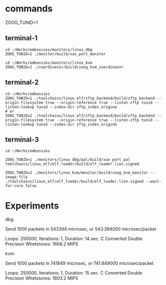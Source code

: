 # commands

ZOOG_TUNID=1

## terminal-1
```
cd ~/Works/embassies/monitors/linux_dbg
ZOOG_TUNID=1 ./monitor/build/xax_port_monitor

cd ~/Works/embassies/monitors/linux_kvm
ZOOG_TUNID=2 ./coordinator/build/zoog_kvm_coordinator
```

## terminal-2
```
cd ~/Works/embassies
ZOOG_TUNID=1 ./toolchains/linux_elf/zftp_backend/build/zftp_backend --origin-filesystem true --origin-reference true --listen-zftp tunid --listen-lookup tunid --index-dir zftp_index_origina
# or
ZOOG_TUNID=2 ./toolchains/linux_elf/zftp_backend/build/zftp_backend --origin-filesystem true --origin-reference true --listen-zftp tunid --listen-lookup tunid --index-dir zftp_index_originb
```


## terminal-3
```
cd ~/Works/embassies

ZOOG_TUNID=1 ./monitors/linux_dbg/pal/build/xax_port_pal toolchains/linux_elf/elf_loader/build/elf_loader.lion.signed

ZOOG_TUNID=2 ./monitors/linux_kvm/monitor/build/zoog_kvm_monitor --image-file ./toolchains/linux_elf/elf_loader/build/elf_loader.lion.signed --wait-for-core false
```


# Experiments

dbg:

Send 1000 packets in 543394 microsec, or 543.394000 microsec/packet

Loops: 250000, Iterations: 1, Duration: 14 sec.
C Converted Double Precision Whetstones: 1668.2 MIPS


kvm:

Send 1000 packets in 741849 microsec, or 741.849000 microsec/packet

Loops: 250000, Iterations: 1, Duration: 15 sec.
C Converted Double Precision Whetstones: 1603.2 MIPS